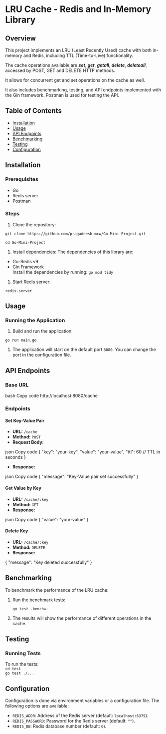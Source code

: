 # LRU Cache - Redis and In-Memory Library

## Overview

This project implements an LRU (Least Recently Used) cache with both in-memory and Redis, including TTL (Time-to-Live) functionality.  

The cache operations available are *__set__*, *__get__*, *__getall__*, *__delete__*, *__deleteall__*, accessed by POST, GET and DELETE HTTP methods.  

It allows for concurrent get and set operations on the cache as well.  

It also includes benchmarking, testing, and API endpoints implemented with the Gin framework. Postman is used for testing the API.  

## Table of Contents

*   [Installation](#installation)
*   [Usage](#usage)
*   [API Endpoints](#api-endpoints)
*   [Benchmarking](#benchmarking)
*   [Testing](#testing)
*   [Configuration](#configuration)

## Installation

### Prerequisites

*   Go
*   Redis server
*   Postman

### Steps

1.  Clone the repository:

`git clone https://github.com/pragadeesh-mcw/Go-Mini-Project.git`

`cd Go-Mini-Project`

1.  Install dependencies:
The dependencies of this library are:
* Go-Redis v9
* Gin Framework  
Install the dependencies by running:
``go mod tidy``

1.  Start Redis server:

``redis-server``

## Usage

### Running the Application

1.  Build and run the application:

`go run main.go`

1.  The application will start on the default port `8080`. You can change the port in the configuration file.

## API Endpoints

### Base URL

bash
Copy code
http://localhost:8080/cache

### Endpoints

#### Set Key-Value Pair

*   **URL:** `/cache`
*   **Method:** `POST`
*   **Request Body:**

json
Copy code
{
  "key": "your-key",
  "value": "your-value",
  "ttl": 60 // TTL in seconds
}

*   **Response:**

json
Copy code
{
  "message": "Key-Value pair set successfully"
}

#### Get Value by Key

*   **URL:** `/cache/:key`
*   **Method:** `GET`
*   **Response:**

json
Copy code
{
  "value": "your-value"
}

#### Delete Key

*   **URL:** `/cache/:key`
*   **Method:** `DELETE`
*   **Response:**

{
  "message": "Key deleted successfully"
}

## Benchmarking

To benchmark the performance of the LRU cache:

1.  Run the benchmark tests:

    `go test -bench=.`

1.  The results will show the performance of different operations in the cache.

## Testing

### Running Tests

To run the tests:  
`cd test`  
`go test ./...` 

## Configuration

Configuration is done via environment variables or a configuration file. The following options are available:

*   `REDIS_ADDR`: Address of the Redis server (default: `localhost:6379`).
*   `REDIS_PASSWORD`: Password for the Redis server (default: `""`).
*   `REDIS_DB`: Redis database number (default: `0`).
